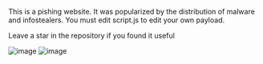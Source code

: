 This is a pishing website. It was popularized by the distribution of malware and infostealers. You must edit script.js to edit your own payload.

Leave a star in the repository if you found it useful

![image](https://github.com/user-attachments/assets/4b0a25e6-4a05-4a69-9ce8-06e8efc0e02b)
![image](https://github.com/user-attachments/assets/8916ccbf-0f1c-4e09-b444-4ac5e5a9a92d)
